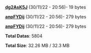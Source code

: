 [**dg2AsK5J**](/data/dg2AsK5J.txt) (30/11/22 - 20:56)- 19 bytes

[**anpFYDij**](/data/anpFYDij.txt) (30/11/22 - 20:56)- 279 bytes

[**anpFYDij**](/data/anpFYDij.txt) (30/11/22 - 20:56)- 279 bytes

**Total Datas**: 5804

**Total Size**: 32.26 MB / 32.3 MB